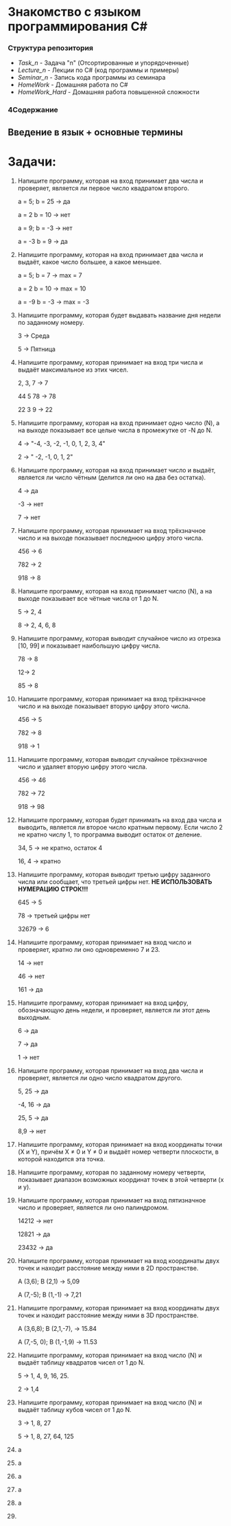 # **Знакомство с языком программирования С#**

### **Структура репозитория**

* *Task_n* - Задача "n" (Отсортированные и упорядоченные)
* *Lecture_n* - Лекции по C# (код программы и примеры)
* *Seminar_n* - Запись кода программы из семинара
* *HomeWork* - Домашняя работа по С# 
* *HomeWork_Hard* - Домашняя работа повышенной сложности

### **4Содержание**

## Введение в язык + основные термины

# **Задачи:**
1. Напишите программу, которая на вход принимает два числа и проверяет, является ли первое число квадратом второго.
    
    a = 5; b = 25 -> да 
    
    a = 2 b = 10 -> нет 
    
    a = 9; b = -3 -> нет 
    
    a = -3 b = 9 -> да
2. Напишите программу, которая на вход принимает два числа и выдаёт, какое число большее, а какое меньшее.
    
    a = 5; b = 7 -> max = 7
    
    a = 2 b = 10 -> max = 10

    a = -9 b = -3 -> max = -3
3. Напишите программу, которая будет выдавать название дня недели по заданному номеру.

    3 -> Среда 

    5 -> Пятница
4. Напишите программу, которая принимает на вход три числа и выдаёт максимальное из этих чисел.
    
    2, 3, 7 -> 7
    
    44 5 78 -> 78
    
    22 3 9 -> 22
5. Напишите программу, которая на вход принимает одно число (N), а на выходе показывает все целые числа в промежутке от -N до N.

    4 -> "-4, -3, -2, -1, 0, 1, 2, 3, 4" 

    2 -> " -2, -1, 0, 1, 2"
6. Напишите программу, которая на вход принимает число и выдаёт, 
является ли число чётным (делится ли оно на два без остатка).
    
    4 -> да
    
    -3 -> нет
    
    7 -> нет
7. Напишите программу, которая принимает на вход трёхзначное число и на выходе показывает последнюю цифру этого числа. 

    456 -> 6	
    
    782 -> 2

    918 -> 8
8. Напишите программу, которая на вход принимает число (N), а на выходе показывает все чётные числа от 1 до N.
    
    5 -> 2, 4
    
    8 -> 2, 4, 6, 8
9.  Напишите программу, которая выводит случайное число из отрезка [10, 99] и показывает наибольшую цифру числа.

    78 -> 8 

    12-> 2 

    85 -> 8
10. Напишите программу, которая принимает на вход трёхзначное число и на выходе показывает вторую цифру этого числа.
    
    456 -> 5
    
    782 -> 8
    
    918 -> 1
11. Напишите программу, которая выводит случайное трёхзначное число и удаляет вторую цифру этого числа.

    456 -> 46

    782 -> 72

    918 -> 98

12. Напишите программу, которая будет принимать на вход два числа и выводить, является ли второе число кратным первому. Если число 2 не кратно числу 1, то программа выводит остаток от деление.

    34, 5 -> не кратно, остаток 4 

    16, 4 -> кратно
13. Напишите программу, которая выводит третью цифру заданного числа или сообщает, что третьей цифры нет.
**НЕ ИСПОЛЬЗОВАТЬ НУМЕРАЦИЮ СТРОК!!!**
    
    645 -> 5
    
    78 -> третьей цифры нет
    
    32679 -> 6
14. Напишите программу, которая принимает на вход число и проверяет, кратно ли оно одновременно 7 и 23.

    14 -> нет 

    46 -> нет 
    
    161 -> да
15. Напишите программу, которая принимает на вход цифру, обозначающую день недели, и проверяет, является ли этот день выходным.
    
    6 -> да
    
    7 -> да
    
    1 -> нет
16. Напишите программу, которая принимает на вход два числа и проверяет, является ли одно число квадратом другого.

    5, 25  ->  да

    -4, 16  ->  да

    25, 5  ->  да

    8,9  ->  нет

17. Напишите программу, которая принимает на вход координаты точки (X и Y), причём X ≠ 0 и Y ≠ 0 и выдаёт номер четверти плоскости, в которой находится эта точка.
18. Напишите программу, которая по заданному номеру четверти, показывает диапазон возможных координат точек в этой четверти (x и y).
19. Напишите программу, которая принимает на вход пятизначное число и проверяет, является ли оно палиндромом.
    
    14212 -> нет
    
    12821 -> да
    
    23432 -> да
20. Напишите программу, которая принимает на вход координаты двух точек  и находит расстояние между ними в 2D пространстве.
    
    A (3,6); B (2,1) -> 5,09 
    
    A (7,-5); B (1,-1) -> 7,21
21. Напишите программу, которая принимает на вход координаты двух точек и находит расстояние между ними в 3D пространстве.
    
    A (3,6,8); B (2,1,-7), -> 15.84
    
    A (7,-5, 0); B (1,-1,9) -> 11.53
22. Напишите программу, которая принимает на вход число (N) и выдаёт таблицу квадратов чисел от 1 до N.
    
    5 -> 1, 4, 9, 16, 25.
    
    2 -> 1,4
23. Напишите программу, которая принимает на вход число (N) и выдаёт таблицу кубов чисел от 1 до N.
    
    3 -> 1, 8, 27
    
    5 -> 1, 8, 27, 64, 125
24. а
25. а
26. а
27. а
28. а
29.  